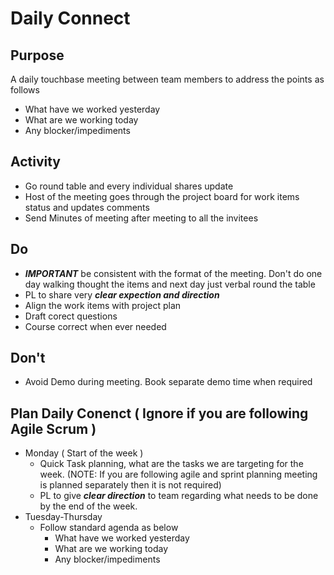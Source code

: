 # Daily Connect

## Purpose
A daily touchbase meeting between team members to address the points as follows
- What have we worked yesterday
- What are we working today
- Any blocker/impediments

## Activity
- Go round table and every individual shares update
- Host of the meeting goes through the project board for work items status and updates comments
- Send Minutes of meeting after meeting to all the invitees

## Do
- ***IMPORTANT*** be consistent with the format of the meeting. Don't do one day walking thought the items and next day just verbal round the table
- PL to share very ***clear expection and direction***
- Align the work items with project plan
- Draft corect questions
- Course correct when ever needed

## Don't
- Avoid Demo during meeting. Book separate demo time when required

## Plan Daily Conenct ( Ignore if you are following Agile Scrum )
- Monday ( Start of the week )
  - Quick Task planning, what are the tasks we are targeting for the week. (NOTE: If you are following agile and sprint planning meeting is planned separately then it is not required)
  - PL to give ***clear direction*** to team regarding what needs to be done by the end of the week.
- Tuesday-Thursday
  - Follow standard agenda as below
    - What have we worked yesterday
    - What are we working today
    - Any blocker/impediments
